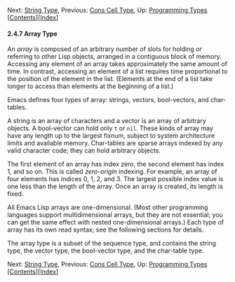 

Next: [String Type](String-Type.html), Previous: [Cons Cell Type](Cons-Cell-Type.html), Up: [Programming Types](Programming-Types.html)   \[[Contents](index.html#SEC_Contents "Table of contents")]\[[Index](Index.html "Index")]

#### 2.4.7 Array Type

An *array* is composed of an arbitrary number of slots for holding or referring to other Lisp objects, arranged in a contiguous block of memory. Accessing any element of an array takes approximately the same amount of time. In contrast, accessing an element of a list requires time proportional to the position of the element in the list. (Elements at the end of a list take longer to access than elements at the beginning of a list.)

Emacs defines four types of array: strings, vectors, bool-vectors, and char-tables.

A string is an array of characters and a vector is an array of arbitrary objects. A bool-vector can hold only `t` or `nil`. These kinds of array may have any length up to the largest fixnum, subject to system architecture limits and available memory. Char-tables are sparse arrays indexed by any valid character code; they can hold arbitrary objects.

The first element of an array has index zero, the second element has index 1, and so on. This is called *zero-origin* indexing. For example, an array of four elements has indices 0, 1, 2, and 3. The largest possible index value is one less than the length of the array. Once an array is created, its length is fixed.

All Emacs Lisp arrays are one-dimensional. (Most other programming languages support multidimensional arrays, but they are not essential; you can get the same effect with nested one-dimensional arrays.) Each type of array has its own read syntax; see the following sections for details.

The array type is a subset of the sequence type, and contains the string type, the vector type, the bool-vector type, and the char-table type.

Next: [String Type](String-Type.html), Previous: [Cons Cell Type](Cons-Cell-Type.html), Up: [Programming Types](Programming-Types.html)   \[[Contents](index.html#SEC_Contents "Table of contents")]\[[Index](Index.html "Index")]

